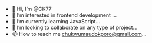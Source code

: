 - 👋 Hi, I’m @CK77
- 👀 I’m interested in frontend development ...
- 🌱 I’m currently learning JavaScript...
- 💞️ I’m looking to collaborate on any type of project...
- 📫 How to reach me chukwumaudokporo@gmail.com...

<!---
MrFlintstone77/MrFlintstone77 is a ✨ special ✨ repository because its `README.md` (this file) appears on your GitHub profile.
You can click the Preview link to take a look at your changes.
--->
